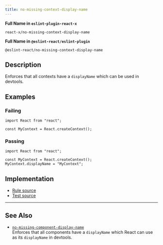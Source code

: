 ```yaml
---
title: no-missing-context-display-name
---
```


**Full Name in `eslint-plugin-react-x`**

```plain copy
react-x/no-missing-context-display-name
```

**Full Name in `@eslint-react/eslint-plugin`**

```plain copy
@eslint-react/no-missing-context-display-name
```

## Description

Enforces that all contexts have a `displayName` which can be used in devtools.

## Examples

### Failing

```tsx
import React from "react";

const MyContext = React.createContext();
```

### Passing

```tsx
import React from "react";

const MyContext = React.createContext();
MyContext.displayName = "MyContext";
```

## Implementation

- [Rule source](https://github.com/Rel1cx/eslint-react/tree/main/packages/plugins/eslint-plugin-react-x/src/rules/no-missing-context-display-name.ts)
- [Test source](https://github.com/Rel1cx/eslint-react/tree/main/packages/plugins/eslint-plugin-react-x/src/rules/no-missing-context-display-name.spec.ts)

---

## See Also

- [`no-missing-component-display-name`](./no-missing-component-display-name)\
  Enforces that all components have a `displayName` which React can use as its `displayName` in devtools.

